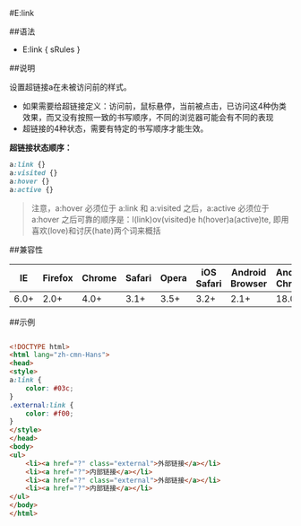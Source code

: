 #E:link

##语法

- E:link { sRules }


##说明

设置超链接a在未被访问前的样式。

- 如果需要给超链接定义：访问前，鼠标悬停，当前被点击，已访问这4种伪类效果，而又没有按照一致的书写顺序，不同的浏览器可能会有不同的表现
- 超链接的4种状态，需要有特定的书写顺序才能生效。

**超链接状态顺序：**

```css
a:link {}
a:visited {}
a:hover {}
a:active {}
```

>注意，a:hover 必须位于 a:link 和 a:visited 之后，a:active 必须位于 a:hover 之后可靠的顺序是：l(link)ov(visited)e h(hover)a(active)te, 即用喜欢(love)和讨厌(hate)两个词来概括




##兼容性


<table class="compatible">
<thead>
	<tr>
		<th>IE</th>
		<th>Firefox</th>
		<th>Chrome</th>
		<th>Safari</th>
		<th>Opera</th>
		<th>iOS Safari</th>
		<th>Android Browser</th>
		<th>Android Chrome</th>
	</tr>
</thead>
<tbody>
	<tr>
		<td class="support">6.0+</td>
		<td class="support">2.0+</td>
		<td class="support">4.0+</td>
		<td class="support">3.1+</td>
		<td class="support">3.5+</td>
		<td class="support">3.2+</td>
		<td class="support">2.1+</td>
		<td class="support">18.0+</td>
	</tr>
</tbody>
</table>




##示例

```html

<!DOCTYPE html>
<html lang="zh-cmn-Hans">
<head>
<style>
a:link {
	color: #03c;
}
.external:link {
	color: #f00;
}
</style>
</head>
<body>
<ul>
	<li><a href="?" class="external">外部链接</a></li>
	<li><a href="?">内部链接</a></li>
	<li><a href="?" class="external">外部链接</a></li>
	<li><a href="?">内部链接</a></li>
</ul>
</body>
</html>

```

